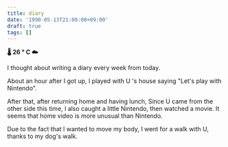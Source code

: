 ```yaml
---
title: diary
date: '1990-05-13T21:00:00+09:00'
draft: true
tags: []
---
```


**🌡 26 ° C ☁**

I thought about writing a diary every week from today.

About an hour after I got up, I played with U 's house saying "Let's play with Nintendo".

After that, after returning home and having lunch, Since U came from the other side this time, I also caught a little Nintendo, then watched a movie. It seems that home video is more unusual than Nintendo.

Due to the fact that I wanted to move my body, I went for a walk with U, thanks to my dog's walk.
